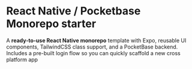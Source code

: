 # React Native / Pocketbase Monorepo starter

A **ready-to-use React Native monorepo** template with Expo, reusable UI components, TailwindCSS class support, and a PocketBase backend. Includes a pre-built login flow so you can quickly scaffold a new cross platform app